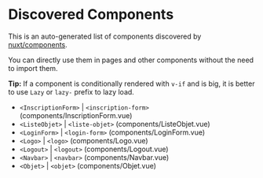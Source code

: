 # Discovered Components

This is an auto-generated list of components discovered by [nuxt/components](https://github.com/nuxt/components).

You can directly use them in pages and other components without the need to import them.

**Tip:** If a component is conditionally rendered with `v-if` and is big, it is better to use `Lazy` or `lazy-` prefix to lazy load.

- `<InscriptionForm>` | `<inscription-form>` (components/InscriptionForm.vue)
- `<ListeObjet>` | `<liste-objet>` (components/ListeObjet.vue)
- `<LoginForm>` | `<login-form>` (components/LoginForm.vue)
- `<Logo>` | `<logo>` (components/Logo.vue)
- `<Logout>` | `<logout>` (components/Logout.vue)
- `<Navbar>` | `<navbar>` (components/Navbar.vue)
- `<Objet>` | `<objet>` (components/Objet.vue)
